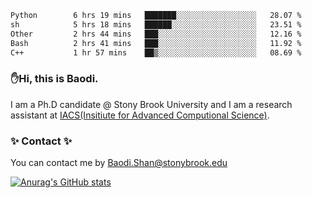 <!--START_SECTION:waka-->

```txt
Python        6 hrs 19 mins   ███████░░░░░░░░░░░░░░░░░░   28.07 %
sh            5 hrs 18 mins   ██████░░░░░░░░░░░░░░░░░░░   23.51 %
Other         2 hrs 44 mins   ███░░░░░░░░░░░░░░░░░░░░░░   12.16 %
Bash          2 hrs 41 mins   ███░░░░░░░░░░░░░░░░░░░░░░   11.92 %
C++           1 hr 57 mins    ██▒░░░░░░░░░░░░░░░░░░░░░░   08.69 %
```

<!--END_SECTION:waka-->

### ✋Hi, this is Baodi. 

I am a Ph.D candidate @ Stony Brook University and I am a research assistant at [IACS(Insitiute for Advanced Computional Science)](https://iacs.stonybrook.edu/).

### ✨ Contact ✨

You can contact me by [Baodi.Shan@stonybrook.edu](mailto:Baodi.Shan@stonybrook.edu)

[![Anurag's GitHub stats](https://github-readme-stats.vercel.app/api?username=lwshanbd&theme=jolly&show_icons=true&count_private=true&include_all_commits=true)](https://github.com/anuraghazra/github-readme-stats)



<!--
**lwshanbd/lwshanbd** is a ✨ _special_ ✨ repository because its `README.md` (this file) appears on your GitHub profile.

Here are some ideas to get you started:

- 🔭 I’m currently working on ...
- 🌱 I’m currently learning ...
- 👯 I’m looking to collaborate on ...
- 🤔 I’m looking for help with ...
- 💬 Ask me about ...
- 📫 How to reach me: ...
- 😄 Pronouns: ...
- ⚡ Fun fact: ...
-->
